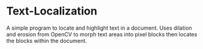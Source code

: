 # Text-Localization
A simple program to locate and highlight text in a document.
Uses dilation and erosion from OpenCV to morph text areas into pixel blocks then locates the blocks within the document.

